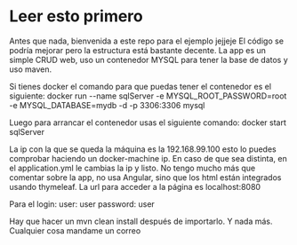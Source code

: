 # Leer esto primero
Antes que nada, bienvenida a este repo para el ejemplo jejjeje
El código se podría mejorar pero la estructura está bastante decente.
La app es un simple CRUD web, uso un contenedor MYSQL para tener la base de datos y uso maven.

Si tienes docker el comando para que puedas tener el contenedor es el siguiente:
docker run --name sqlServer -e MYSQL_ROOT_PASSWORD=root -e MYSQL_DATABASE=mydb -d -p 3306:3306 mysql

Luego para arrancar el contenedor usas el siguiente comando:
docker start sqlServer

La ip con la que se queda la máquina es la 192.168.99.100 esto lo puedes comprobar haciendo un docker-machine ip. En caso de que sea distinta, en el application.yml le cambias la ip y listo.
No tengo mucho más que comentar sobre la app, no usa Angular, sino que los html están integrados usando thymeleaf. La url para acceder a la página es localhost:8080

Para el login:
user: user
password: user

Hay que hacer un mvn clean install después de importarlo.
Y nada más. Cualquier cosa mandame un correo